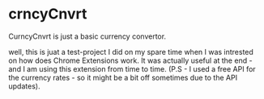 # crncyCnvrt

CurncyCnvrt is just a basic currency convertor.

well, this is juat a test-project I did on my spare time when I was intrested on how does Chrome Extensions work. 
It was actually useful at the end - and I am using this extension from time to time.
(P.S - I used a free API for the currency rates - so it might be a bit off sometimes due to the API updates).
